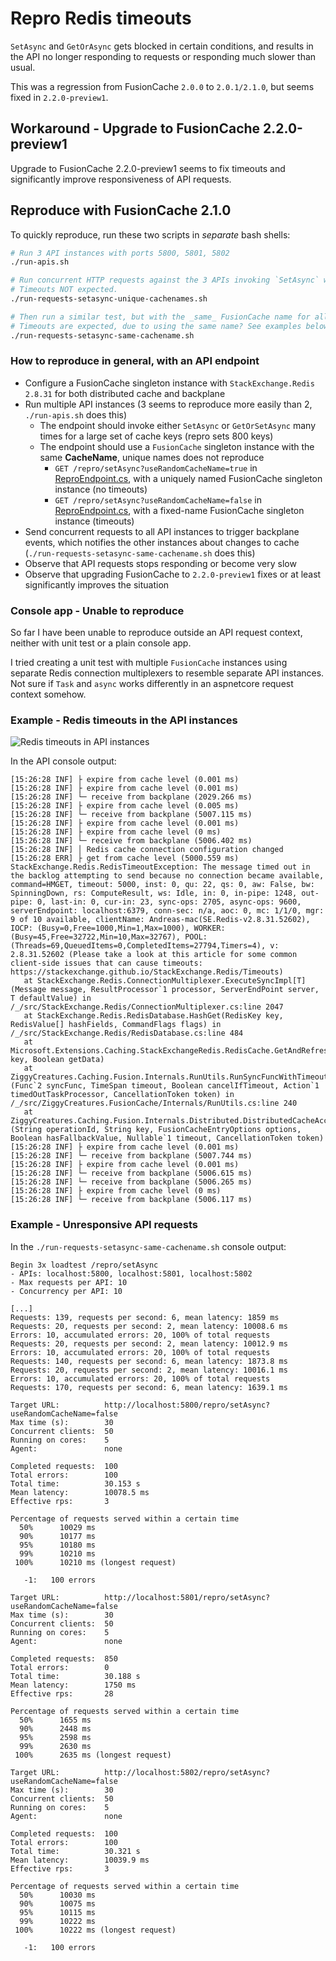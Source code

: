 # Repro Redis timeouts

`SetAsync` and `GetOrAsync` gets blocked in certain conditions, and results in the API no longer responding to requests or responding much slower than usual.

This was a regression from FusionCache `2.0.0` to `2.0.1/2.1.0`, but seems fixed in `2.2.0-preview1`.

## Workaround - Upgrade to FusionCache 2.2.0-preview1

Upgrade to FusionCache 2.2.0-preview1 seems to fix timeouts and significantly improve responsiveness of API requests.

## Reproduce with FusionCache 2.1.0

To quickly reproduce, run these two scripts in _separate_ bash shells:

```sh
# Run 3 API instances with ports 5800, 5801, 5802
./run-apis.sh
```

```sh
# Run concurrent HTTP requests against the 3 APIs invoking `SetAsync` with _unique_ cache names.
# Timeouts NOT expected.
./run-requests-setasync-unique-cachenames.sh

# Then run a similar test, but with the _same_ FusionCache name for all 3 API instances.
# Timeouts are expected, due to using the same name? See examples below.
./run-requests-setasync-same-cachename.sh
```

### How to reproduce in general, with an API endpoint
- Configure a FusionCache singleton instance with `StackExchange.Redis 2.8.31` for both distributed cache and backplane
- Run multiple API instances (3 seems to reproduce more easily than 2, `./run-apis.sh` does this)
  - The endpoint should invoke either `SetAsync` or `GetOrSetAsync` many times for a large set of cache keys (repro sets 800 keys)
  - The endpoint should use a `FusionCache` singleton instance with the same **CacheName**, unique names does not reproduce
    - `GET /repro/setAsync?useRandomCacheName=true` in [ReproEndpoint.cs](ReproEndpoint.cs), with a uniquely named FusionCache singleton instance (no timeouts)
    - `GET /repro/setAsync?useRandomCacheName=false` in [ReproEndpoint.cs](ReproEndpoint.cs), with a fixed-name FusionCache singleton instance (timeouts)
- Send concurrent requests to all API instances to trigger backplane events, which notifies the other instances about changes to cache (`./run-requests-setasync-same-cachename.sh` does this)
- Observe that API requests stops responding or become very slow
- Observe that upgrading FusionCache to `2.2.0-preview1` fixes or at least significantly improves the situation

### Console app - Unable to reproduce

So far I have been unable to reproduce outside an API request context, neither with unit test or a plain console app.

I tried creating a unit test with multiple `FusionCache` instances using separate Redis connection multiplexers to resemble separate API instances.
Not sure if `Task` and `async` works differently in an aspnetcore request context somehow. 

### Example - Redis timeouts in the API instances

![Redis timeouts in API instances](images/redis_timeouts_same_cachename.png)

In the API console output:
```log
[15:26:28 INF] ├ expire from cache level (0.001 ms)
[15:26:28 INF] ├ expire from cache level (0.001 ms)
[15:26:28 INF] └─ receive from backplane (2029.266 ms)
[15:26:28 INF] ├ expire from cache level (0.005 ms)
[15:26:28 INF] └─ receive from backplane (5007.115 ms)
[15:26:28 INF] ├ expire from cache level (0.001 ms)
[15:26:28 INF] ├ expire from cache level (0 ms)
[15:26:28 INF] └─ receive from backplane (5006.402 ms)
[15:26:28 INF] │ Redis cache connection configuration changed
[15:26:28 ERR] ├ get from cache level (5000.559 ms)
StackExchange.Redis.RedisTimeoutException: The message timed out in the backlog attempting to send because no connection became available, command=HMGET, timeout: 5000, inst: 0, qu: 22, qs: 0, aw: False, bw: SpinningDown, rs: ComputeResult, ws: Idle, in: 0, in-pipe: 1248, out-pipe: 0, last-in: 0, cur-in: 23, sync-ops: 2705, async-ops: 9600, serverEndpoint: localhost:6379, conn-sec: n/a, aoc: 0, mc: 1/1/0, mgr: 9 of 10 available, clientName: Andreas-mac(SE.Redis-v2.8.31.52602), IOCP: (Busy=0,Free=1000,Min=1,Max=1000), WORKER: (Busy=45,Free=32722,Min=10,Max=32767), POOL: (Threads=69,QueuedItems=0,CompletedItems=27794,Timers=4), v: 2.8.31.52602 (Please take a look at this article for some common client-side issues that can cause timeouts: https://stackexchange.github.io/StackExchange.Redis/Timeouts)
   at StackExchange.Redis.ConnectionMultiplexer.ExecuteSyncImpl[T](Message message, ResultProcessor`1 processor, ServerEndPoint server, T defaultValue) in /_/src/StackExchange.Redis/ConnectionMultiplexer.cs:line 2047
   at StackExchange.Redis.RedisDatabase.HashGet(RedisKey key, RedisValue[] hashFields, CommandFlags flags) in /_/src/StackExchange.Redis/RedisDatabase.cs:line 484
   at Microsoft.Extensions.Caching.StackExchangeRedis.RedisCache.GetAndRefresh(String key, Boolean getData)
   at ZiggyCreatures.Caching.Fusion.Internals.RunUtils.RunSyncFuncWithTimeout[TResult](Func`2 syncFunc, TimeSpan timeout, Boolean cancelIfTimeout, Action`1 timedOutTaskProcessor, CancellationToken token) in /_/src/ZiggyCreatures.FusionCache/Internals/RunUtils.cs:line 240
   at ZiggyCreatures.Caching.Fusion.Internals.Distributed.DistributedCacheAccessor.TryGetEntry[TValue](String operationId, String key, FusionCacheEntryOptions options, Boolean hasFallbackValue, Nullable`1 timeout, CancellationToken token)
[15:26:28 INF] ├ expire from cache level (0.001 ms)
[15:26:28 INF] └─ receive from backplane (5007.744 ms)
[15:26:28 INF] ├ expire from cache level (0.001 ms)
[15:26:28 INF] └─ receive from backplane (5006.615 ms)
[15:26:28 INF] └─ receive from backplane (5006.265 ms)
[15:26:28 INF] ├ expire from cache level (0 ms)
[15:26:28 INF] └─ receive from backplane (5006.117 ms)
```

### Example - Unresponsive API requests

In the `./run-requests-setasync-same-cachename.sh` console output:
```log
Begin 3x loadtest /repro/setAsync
- APIs: localhost:5800, localhost:5801, localhost:5802
- Max requests per API: 10
- Concurrency per API: 10

[...]
Requests: 139, requests per second: 6, mean latency: 1859 ms
Requests: 20, requests per second: 2, mean latency: 10008.6 ms
Errors: 10, accumulated errors: 20, 100% of total requests
Requests: 20, requests per second: 2, mean latency: 10012.9 ms
Errors: 10, accumulated errors: 20, 100% of total requests
Requests: 140, requests per second: 6, mean latency: 1873.8 ms
Requests: 20, requests per second: 2, mean latency: 10016.1 ms
Errors: 10, accumulated errors: 20, 100% of total requests
Requests: 170, requests per second: 6, mean latency: 1639.1 ms

Target URL:          http://localhost:5800/repro/setAsync?useRandomCacheName=false
Max time (s):        30
Concurrent clients:  50
Running on cores:    5
Agent:               none

Completed requests:  100
Total errors:        100
Total time:          30.153 s
Mean latency:        10078.5 ms
Effective rps:       3

Percentage of requests served within a certain time
  50%      10029 ms
  90%      10177 ms
  95%      10180 ms
  99%      10210 ms
 100%      10210 ms (longest request)

   -1:   100 errors

Target URL:          http://localhost:5801/repro/setAsync?useRandomCacheName=false
Max time (s):        30
Concurrent clients:  50
Running on cores:    5
Agent:               none

Completed requests:  850
Total errors:        0
Total time:          30.188 s
Mean latency:        1750 ms
Effective rps:       28

Percentage of requests served within a certain time
  50%      1655 ms
  90%      2448 ms
  95%      2598 ms
  99%      2630 ms
 100%      2635 ms (longest request)

Target URL:          http://localhost:5802/repro/setAsync?useRandomCacheName=false
Max time (s):        30
Concurrent clients:  50
Running on cores:    5
Agent:               none

Completed requests:  100
Total errors:        100
Total time:          30.321 s
Mean latency:        10039.9 ms
Effective rps:       3

Percentage of requests served within a certain time
  50%      10030 ms
  90%      10075 ms
  95%      10115 ms
  99%      10222 ms
 100%      10222 ms (longest request)

   -1:   100 errors
```

